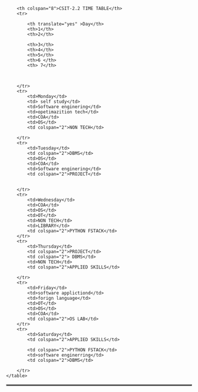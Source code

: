 <!DOCTYPE html>
<html lang="en">
<head>
    <meta charset="UTF-8">
    <meta name="viewport" content="width=device-width, initial-scale=1.0">
    <title>Document</title>
   
</head>
<body>
    <table border="2">
     
        <th colspan="8">CSIT-2.2 TIME TABLE</th>
        <tr>
    
            <th translate="yes" >Day</th>
            <th>1</th>
            <th>2</th>
            
            <th>3</th>
            <th>4</th>
            <th>5</th>  
            <th>6 </th>
            <th> 7</th>
            
            

        </tr>
        <tr>
            <td>Monday</td>
            <td> self study</td>
            <td>Software enginering</td>
            <td>opetimazition tech</td>
            <td>COA</td>
            <td>OS</td>
            <td colspan="2">NON TECH</td>
            
        </tr>
        <tr>
            <td>Tuesday</td>
            <td colspan="2">DBMS</td>
            <td>OS</td>
            <td>COA</td>
            <td>Software enginering</td>
            <td colspan="2">PROJECT</td>
            

        </tr>
        <tr>
            <td>Wednesday</td>
            <td>COA</td>
            <td>OS</td>
            <td>OT</td>
            <td>NON TECH</td>
            <td>LIBRARY</td>
            <td colspan="2">PYTHON FSTACK</td>
        </tr>
        <tr>
            <td>Thursday</td>
            <td colspan="2">PROJECT</td>
            <td colspan="2"> DBMS</td>
            <td>NON TECH</td>
            <td colspan="2">APPLIED SKILLS</td>

        </tr>
        <tr>
            <td>Friday</td>
            <td>software applictiond</td>
            <td>forign language</td>
            <td>OT</td>
            <td>OS</td>
            <td>COA</td>
            <td colspan="2">OS LAB</td>
        </tr>
        <tr>
            <td>Saturday</td>
            <td colspan="2">APPLIED SKILLS</td>
            
            <td colspan="2">PYTHON FSTACK</td>
            <td>software enginerring</td>
            <td colspan="2">DBMS</td>
            
        </tr>
    </table>
    
</body>
</html>